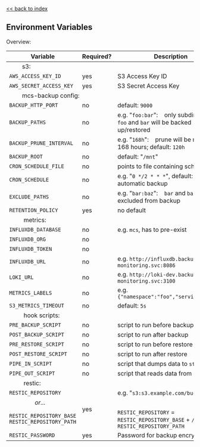 [<< back to index](readme.md)

## Environment Variables

Overview:
<table>
    <thead>
        <tr>
            <th>Variable</th>
            <th>Required?</th>
            <th>Description</th>
        </tr>
    </thead>
    <tbody>
        <tr>
            <td colspan="3">&nbsp;&nbsp;&nbsp;&nbsp;&nbsp;&nbsp;&nbsp;&nbsp;s3:</td>
        </tr>
        <tr>
            <td><code>AWS_ACCESS_KEY_ID</code></td>
            <td>yes</td>
            <td>S3 Access Key ID</td>
        </tr>
        <tr>
            <td><code>AWS_SECRET_ACCESS_KEY</code></td>
            <td>yes</td>
            <td>S3 Secret Access Key</td>
        </tr>
        <tr>
            <td colspan="3">&nbsp;&nbsp;&nbsp;&nbsp;&nbsp;&nbsp;&nbsp;&nbsp;mcs-backup config:</td>
        </tr>
        <tr>
            <td><code>BACKUP_HTTP_PORT</code></td>
            <td>no</td>
            <td>default: <code>9000</code></td>
        </tr>
        <tr>
            <td><code>BACKUP_PATHS</code></td>
            <td>no</td>
            <td>e.g. "<code>foo:bar</code>":&nbsp;&nbsp;&nbsp;&nbsp;only subdirectories <code>foo</code> and
                <code>bar</code> will be backed up/restored
            </td>
        </tr>
        <tr>
            <td><code>BACKUP_PRUNE_INTERVAL</code></td>
            <td>no</td>
            <td>e.g. "<code>168h</code>":&nbsp;&nbsp;&nbsp;&nbsp;prune will be run every 168 hours; default: <code>120h</code>
            </td>
        </tr>
        <tr>
            <td><code>BACKUP_ROOT</code></td>
            <td>no</td>
            <td>default: "<code>/mnt</code>"</td>
        </tr>
        <tr>
            <td><code>CRON_SCHEDULE_FILE</code></td>
            <td>no</td>
            <td>points to file containing schedule</td>
        </tr>
        <tr>
            <td><code>CRON_SCHEDULE</code></td>
            <td>no</td>
            <td>e.g. "<code>0 */2 * * *</code>", default: no automatic backup</td>
        </tr>
        <tr>
            <td><code>EXCLUDE_PATHS</code></td>
            <td>no</td>
            <td>e.g. "<code>bar:baz</code>":&nbsp;&nbsp;&nbsp;&nbsp;<code>bar</code> and
                <code>baz</code> will be excluded from backup
            </td>
        </tr>
        <tr>
            <td><code>RETENTION_POLICY</code></td>
            <td>yes</td>
            <td>no default</td>
        </tr>
        <tr>
            <td colspan="3">
                &nbsp;&nbsp;&nbsp;&nbsp;&nbsp;&nbsp;&nbsp;&nbsp;
                metrics:</td>
        </tr>
        <tr>
            <td><code>INFLUXDB_DATABASE</code></td>
            <td>no</td>
            <td>e.g. <code>mcs</code>,
                has to pre-exist</td>
        </tr>
        <tr>
            <td><code>INFLUXDB_ORG</code></td>
            <td>no</td>
            <td></td>
        </tr>
        <tr>
            <td><code>INFLUXDB_TOKEN</code></td>
            <td>no</td>
            <td></td>
        </tr>
        <tr>
            <td><code>INFLUXDB_URL</code></td>
            <td>no</td>
            <td>e.g. <code>http://influxdb.backup-monitoring.svc:8086</code></td>
        </tr>
        <tr>
            <td><code>LOKI_URL</code></td>
            <td>no</td>
            <td>e.g. <code>http://loki-dev.backup-monitoring.svc:3100</code></td>
        </tr>
        <tr>
            <td><code>METRICS_LABELS</code></td>
            <td>no</td>
            <td>e.g. <code>{"namespace":"foo","service":"bar"}</code></td>
        </tr>
        <tr>
            <td><code>S3_METRICS_TIMEOUT</code></td>
            <td>no</td>
            <td>default: <code>5s</code></td>
        </tr>
        <tr>
            <td colspan="3">
                &nbsp;&nbsp;&nbsp;&nbsp;&nbsp;&nbsp;&nbsp;&nbsp;
                hook scripts:</td>
        </tr>
        <tr>
            <td><code>PRE_BACKUP_SCRIPT</code></td>
            <td>no</td>
            <td>script to run before backup</td>
        </tr>
        <tr>
            <td><code>POST_BACKUP_SCRIPT</code></td>
            <td>no</td>
            <td>script to run after backup</td>
        </tr>
        <tr>
            <td><code>PRE_RESTORE_SCRIPT</code></td>
            <td>no</td>
            <td>script to run before restore</td>
        </tr>
        <tr>
            <td><code>POST_RESTORE_SCRIPT</code></td>
            <td>no</td>
            <td>script to run after restore</td>
        </tr>
        <tr>
            <td><code>PIPE_IN_SCRIPT</code></td>
            <td>no</td>
            <td>script that dumps data to <code>stdout</code></td>
        </tr>
        <tr>
            <td><code>PIPE_OUT_SCRIPT</code></td>
            <td>no</td>
            <td>script that reads data from <code>stdin</code></td>
        </tr>
        <tr>
            <td colspan="3">
                &nbsp;&nbsp;&nbsp;&nbsp;&nbsp;&nbsp;&nbsp;&nbsp;
                restic:</td>
        </tr>
        <tr>
            <td><code>RESTIC_REPOSITORY</code>
            <td rowspan="3">yes</td>
            <td>e.g. "<code>s3:s3.example.com/bucket-name</code>"</td>
        </tr>
        <tr>
            <td colspan="3">
                &nbsp;&nbsp;&nbsp;&nbsp;&nbsp;&nbsp;&nbsp;&nbsp;&nbsp;&nbsp;
                &nbsp;&nbsp;&nbsp;&nbsp;&nbsp;<i>or...</i></td>
        </tr>
        <tr>
            <td><code>RESTIC_REPOSITORY_BASE</code><br>
                <code>RESTIC_REPOSITORY_PATH</code>
            </td>
            <td><code>RESTIC_REPOSITORY</code> = <code>RESTIC_REPOSITORY_BASE</code>
                + <code>/</code> + <code>RESTIC_REPOSITORY_PATH</code></td>
        </tr>
        <tr>
            <td><code>RESTIC_PASSWORD</code></td>
            <td>yes</td>
            <td>Password for backup encryption</td>
        </tr>
    </tbody>
</table>